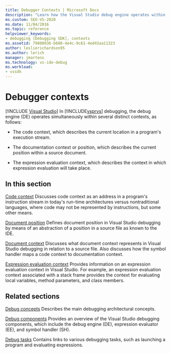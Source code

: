 ```yaml
---
title: Debugger Contexts | Microsoft Docs
description: "Learn how the Visual Studio debug engine operates within distinct contexts: code context, documentation context or position, and expression evaluation context."
ms.custom: SEO-VS-2020
ms.date: 11/04/2016
ms.topic: reference
helpviewer_keywords:
- debugging [Debugging SDK], contexts
ms.assetid: 79808036-b680-4e4c-9c61-4ed43aa11323
author: leslierichardson95
ms.author: lerich
manager: jmartens
ms.technology: vs-ide-debug
ms.workload:
- vssdk
---
```

# Debugger contexts

 [!INCLUDE [Visual Studio](~/includes/applies-to-version/vs-windows-only.md)]
In [!INCLUDE[vsprvs](../../code-quality/includes/vsprvs_md.md)] debugging, the debug engine (DE) operates simultaneously within several distinct contexts, as follows:

- The code context, which describes the current location in a program's execution stream.

- The documentation context or position, which describes the current position within a source document.

- The expression evaluation context, which describes the context in which expression evaluation will take place.

## In this section
 [Code context](../../extensibility/debugger/code-context.md)
 Discusses code context as an address in a program's instruction stream in today's run-time architectures versus nontraditional languages, where code may not be represented by instructions, but some other means.

 [Document position](../../extensibility/debugger/document-position.md)
 Defines document position in Visual Studio debugging by means of an abstraction of a position in a source file as known to the IDE.

 [Document context](../../extensibility/debugger/document-context.md)
 Discusses what document context represents in Visual Studio debugging in relation to a source file. Also discusses how the symbol handler maps a code context to documentation context.

 [Expression evaluation context](../../extensibility/debugger/expression-evaluation-context.md)
 Provides information on an expression evaluation context in Visual Studio. For example, an expression evaluation context associated with a stack frame provides the context for evaluating local variables, method parameters, and class members.

## Related sections
 [Debug concepts](../../extensibility/debugger/debugger-concepts.md)
 Describes the main debugging architectural concepts.

 [Debug components](../../extensibility/debugger/debugger-components.md)
 Provides an overview of the Visual Studio debugging components, which include the debug engine (DE), expression evaluator (EE), and symbol handler (SH).

 [Debug tasks](../../extensibility/debugger/debugging-tasks.md)
 Contains links to various debugging tasks, such as launching a program and evaluating expressions.
